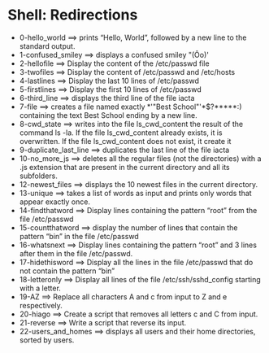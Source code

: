 # Shell: Redirections
- 0-hello_world ==>	prints “Hello, World”, followed by a new line to the standard output.
- 1-confused_smiley ==>	displays a confused smiley "(Ôo)'
- 2-hellofile ==>	Display the content of the /etc/passwd file
- 3-twofiles ==>	Display the content of /etc/passwd and /etc/hosts
- 4-lastlines ==>	Display the last 10 lines of /etc/passwd
- 5-firstlines ==>	Display the first 10 lines of /etc/passwd
- 6-third_line ==>	displays the third line of the file iacta
- 7-file ==>	creates a file named exactly \*\'"Best School"\'\*$\?\*\*\*\*\*:) containing the text Best School ending by a new line.
- 8-cwd_state ==>	writes into the file ls_cwd_content the result of the command ls -la. If the file ls_cwd_content already exists, it is overwritten. If the file ls_cwd_content does not exist, it create it
- 9-duplicate_last_line ==>	duplicates the last line of the file iacta
- 10-no_more_js ==>	deletes all the regular files (not the directories) with a .js extension that are present in the current directory and all its subfolders.
- 12-newest_files ==>	displays the 10 newest files in the current directory.
- 13-unique ==>	takes a list of words as input and prints only words that appear exactly once.
- 14-findthatword ==>	Display lines containing the pattern “root” from the file /etc/passwd
- 15-countthatword ==>	display the number of lines that contain the pattern “bin” in the file /etc/passwd
- 16-whatsnext ==>	Display lines containing the pattern “root” and 3 lines after them in the file /etc/passwd.
- 17-hidethisword ==>	Display all the lines in the file /etc/passwd that do not contain the pattern “bin”
- 18-letteronly ==>     Display all lines of the file /etc/ssh/sshd_config starting with a letter.
- 19-AZ ==>	Replace all characters A and c from input to Z and e respectively.
- 20-hiago ==>	Create a script that removes all letters c and C from input.
- 21-reverse ==>	Write a script that reverse its input.
- 22-users_and_homes ==>	displays all users and their home directories, sorted by users.
